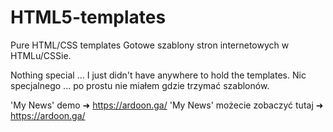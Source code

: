 # HTML5-templates
Pure HTML/CSS templates
Gotowe szablony stron internetowych w HTMLu/CSSie.

Nothing special ... I just didn't have anywhere to hold the templates.
Nic specjalnego ... po prostu nie miałem gdzie trzymać szablonów.

'My News' demo ➜ https://ardoon.ga/
'My News' możecie zobaczyć tutaj ➜ https://ardoon.ga/
